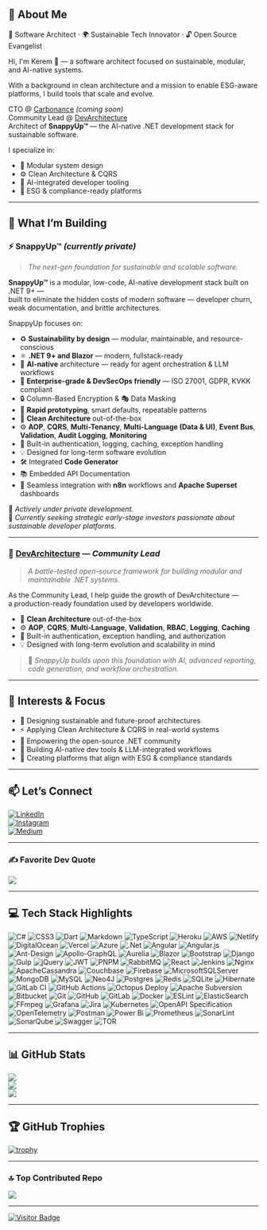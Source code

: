 ## 💫 About Me
🧱 Software Architect · 🌍 Sustainable Tech Innovator · 🔓 Open Source Evangelist  

Hi, I'm Kerem 👋 — a software architect focused on sustainable, modular, and AI-native systems.

With a background in clean architecture and a mission to enable ESG-aware platforms, I build tools that scale and evolve.

CTO @ [Carbonance](https://carbonance.com) *(coming soon)*  
Community Lead @ [DevArchitecture](https://github.com/DevArchitecture/DevArchitecture)  
Architect of **SnappyUp™** — the AI-native .NET development stack for sustainable software.

I specialize in:  
- 🧱 Modular system design  
- ⚙️ Clean Architecture & CQRS  
- 🤖 AI-integrated developer tooling  
- 🌱 ESG & compliance-ready platforms  

---

## 🚀 What I’m Building

### ⚡ SnappyUp™ *(currently private)*  
> *The next-gen foundation for sustainable and scalable software.*

**SnappyUp™** is a modular, low-code, AI-native development stack built on .NET 9+ —  
built to eliminate the hidden costs of modern software — developer churn, weak documentation, and brittle architectures.

SnappyUp focuses on:

- ♻️ **Sustainability by design** — modular, maintainable, and resource-conscious  
- ⚛️ **.NET 9+ and Blazor** — modern, fullstack-ready  
- 🤖 **AI-native** architecture — ready for agent orchestration & LLM workflows  
- 🏢 **Enterprise-grade & DevSecOps friendly** — ISO 27001, GDPR, KVKK compliant  
- 🔒 Column-Based Encryption & 🎭 Data Masking  
- 🚀 **Rapid prototyping**, smart defaults, repeatable patterns  
- 🧼 **Clean Architecture** out-of-the-box  
- ⚙️ **AOP**, **CQRS**, **Multi-Tenancy**, **Multi-Language (Data & UI)**, **Event Bus**, **Validation**, **Audit Logging**, **Monitoring**  
- 🔐 Built-in authentication, logging, caching, exception handling  
- 💡 Designed for long-term software evolution  
- 🛠️ Integrated **Code Generator**  
- 📚 Embedded API Documentation  
- 🔗 Seamless integration with **n8n** workflows and **Apache Superset** dashboards  

🚧 *Actively under private development.*  
💼 *Currently seeking strategic early-stage investors passionate about sustainable developer platforms.*

---

### 🧱 [DevArchitecture](https://github.com/DevArchitecture/DevArchitecture) — *Community Lead*  
> *A battle-tested open-source framework for building modular and maintainable .NET systems.*

As the Community Lead, I help guide the growth of DevArchitecture —  
a production-ready foundation used by developers worldwide.

- 🧼 **Clean Architecture** out-of-the-box  
- ⚙️ **AOP**, **CQRS**, **Multi-Language**, **Validation**, **RBAC**, **Logging**, **Caching**  
- 🔐 Built-in authentication, exception handling, and authorization  
- 💡 Designed with long-term evolution and scalability in mind

> 🧠 *SnappyUp builds upon this foundation with AI, advanced reporting, code generation, and workflow orchestration.*

---

## 💬 Interests & Focus

- 🧱 Designing sustainable and future-proof architectures  
- ⚡ Applying Clean Architecture & CQRS in real-world systems  
- 🤝 Empowering the open-source .NET community  
- 🧠 Building AI-native dev tools & LLM-integrated workflows  
- 🌱 Creating platforms that align with ESG & compliance standards 

---

## 📫 Let’s Connect

[![LinkedIn](https://img.shields.io/badge/LinkedIn-%230077B5.svg?logo=linkedin&logoColor=white)](https://linkedin.com/in/keremvaris)  
[![Instagram](https://img.shields.io/badge/Instagram-%23E4405F.svg?logo=Instagram&logoColor=white)](https://instagram.com/kerem_varis)  
[![Medium](https://img.shields.io/badge/Medium-12100E?logo=medium&logoColor=white)](https://medium.com/@keremvaris)

---

### ✍️ Favorite Dev Quote

![](https://quotes-github-readme.vercel.app/api?type=horizontal&theme=radical)

---

## 💻 Tech Stack Highlights

![C#](https://img.shields.io/badge/c%23-%23239120.svg?style=plastic&logo=csharp&logoColor=white) ![CSS3](https://img.shields.io/badge/css3-%231572B6.svg?style=plastic&logo=css3&logoColor=white) ![Dart](https://img.shields.io/badge/dart-%230175C2.svg?style=plastic&logo=dart&logoColor=white) ![Markdown](https://img.shields.io/badge/markdown-%23000000.svg?style=plastic&logo=markdown&logoColor=white) ![TypeScript](https://img.shields.io/badge/typescript-%23007ACC.svg?style=plastic&logo=typescript&logoColor=white) ![Heroku](https://img.shields.io/badge/heroku-%23430098.svg?style=plastic&logo=heroku&logoColor=white) ![AWS](https://img.shields.io/badge/AWS-%23FF9900.svg?style=plastic&logo=amazon-aws&logoColor=white) ![Netlify](https://img.shields.io/badge/netlify-%23000000.svg?style=plastic&logo=netlify&logoColor=#00C7B7) ![DigitalOcean](https://img.shields.io/badge/DigitalOcean-%230167ff.svg?style=plastic&logo=digitalOcean&logoColor=white) ![Vercel](https://img.shields.io/badge/vercel-%23000000.svg?style=plastic&logo=vercel&logoColor=white) ![Azure](https://img.shields.io/badge/azure-%230072C6.svg?style=plastic&logo=microsoftazure&logoColor=white) ![.Net](https://img.shields.io/badge/.NET-5C2D91?style=plastic&logo=.net&logoColor=white) ![Angular](https://img.shields.io/badge/angular-%23DD0031.svg?style=plastic&logo=angular&logoColor=white) ![Angular.js](https://img.shields.io/badge/angular.js-%23E23237.svg?style=plastic&logo=angularjs&logoColor=white) ![Ant-Design](https://img.shields.io/badge/-AntDesign-%230170FE?style=plastic&logo=ant-design&logoColor=white) ![Apollo-GraphQL](https://img.shields.io/badge/-ApolloGraphQL-311C87?style=plastic&logo=apollo-graphql) ![Aurelia](https://img.shields.io/badge/aurelia-%23ED2B88.svg?style=plastic&logo=aurelia&logoColor=fff) ![Blazor](https://img.shields.io/badge/blazor-%235C2D91.svg?style=plastic&logo=blazor&logoColor=white) ![Bootstrap](https://img.shields.io/badge/bootstrap-%238511FA.svg?style=plastic&logo=bootstrap&logoColor=white) ![Django](https://img.shields.io/badge/django-%23092E20.svg?style=plastic&logo=django&logoColor=white) ![Gulp](https://img.shields.io/badge/GULP-%23CF4647.svg?style=plastic&logo=gulp&logoColor=white) ![jQuery](https://img.shields.io/badge/jquery-%230769AD.svg?style=plastic&logo=jquery&logoColor=white) ![JWT](https://img.shields.io/badge/JWT-black?style=plastic&logo=JSON%20web%20tokens) ![PNPM](https://img.shields.io/badge/pnpm-%234a4a4a.svg?style=plastic&logo=pnpm&logoColor=f69220) ![RabbitMQ](https://img.shields.io/badge/rabbitmq-FF6600?style=plastic&logo=rabbitmq&logoColor=white) ![React](https://img.shields.io/badge/react-%2320232a.svg?style=plastic&logo=react&logoColor=%2361DAFB) ![Jenkins](https://img.shields.io/badge/jenkins-%232C5263.svg?style=plastic&logo=jenkins&logoColor=white) ![Nginx](https://img.shields.io/badge/nginx-%23009639.svg?style=plastic&logo=nginx&logoColor=white) ![ApacheCassandra](https://img.shields.io/badge/cassandra-%231287B1.svg?style=plastic&logo=apache-cassandra&logoColor=white) ![Couchbase](https://img.shields.io/badge/Couchbase-EA2328?style=plastic&logo=couchbase&logoColor=white) ![Firebase](https://img.shields.io/badge/firebase-a08021?style=plastic&logo=firebase&logoColor=ffcd34) ![MicrosoftSQLServer](https://img.shields.io/badge/Microsoft%20SQL%20Server-CC2927?style=plastic&logo=microsoft%20sql%20server&logoColor=white) ![MongoDB](https://img.shields.io/badge/MongoDB-%234ea94b.svg?style=plastic&logo=mongodb&logoColor=white) ![MySQL](https://img.shields.io/badge/mysql-4479A1.svg?style=plastic&logo=mysql&logoColor=white) ![Neo4J](https://img.shields.io/badge/Neo4j-008CC1?style=plastic&logo=neo4j&logoColor=white) ![Postgres](https://img.shields.io/badge/postgres-%23316192.svg?style=plastic&logo=postgresql&logoColor=white) ![Redis](https://img.shields.io/badge/redis-%23DD0031.svg?style=plastic&logo=redis&logoColor=white) ![SQLite](https://img.shields.io/badge/sqlite-%2307405e.svg?style=plastic&logo=sqlite&logoColor=white) ![Hibernate](https://img.shields.io/badge/Hibernate-59666C?style=plastic&logo=Hibernate&logoColor=white) ![GitLab CI](https://img.shields.io/badge/gitlab%20CI-%23181717.svg?style=plastic&logo=gitlab&logoColor=white) ![GitHub Actions](https://img.shields.io/badge/github%20actions-%232671E5.svg?style=plastic&logo=githubactions&logoColor=white) ![Octopus Deploy](https://img.shields.io/badge/octopus%20deploy-0D80D8?style=plastic&logo=octopusdeploy&logoColor=white) ![Apache Subversion](https://img.shields.io/badge/subversion-%23809CC9.svg?style=plastic&logo=subversion&logoColor=white) ![Bitbucket](https://img.shields.io/badge/bitbucket-%230047B3.svg?style=plastic&logo=bitbucket&logoColor=white) ![Git](https://img.shields.io/badge/git-%23F05033.svg?style=plastic&logo=git&logoColor=white) ![GitHub](https://img.shields.io/badge/github-%23121011.svg?style=plastic&logo=github&logoColor=white) ![GitLab](https://img.shields.io/badge/gitlab-%23181717.svg?style=plastic&logo=gitlab&logoColor=white) ![Docker](https://img.shields.io/badge/docker-%230db7ed.svg?style=plastic&logo=docker&logoColor=white) ![ESLint](https://img.shields.io/badge/ESLint-4B3263?style=plastic&logo=eslint&logoColor=white) ![ElasticSearch](https://img.shields.io/badge/-ElasticSearch-005571?style=plastic&logo=elasticsearch) ![FFmpeg](https://shields.io/badge/FFmpeg-%23171717.svg?logo=ffmpeg&style=plastic&labelColor=171717&logoColor=5cb85c) ![Grafana](https://img.shields.io/badge/grafana-%23F46800.svg?style=plastic&logo=grafana&logoColor=white) ![Jira](https://img.shields.io/badge/jira-%230A0FFF.svg?style=plastic&logo=jira&logoColor=white) ![Kubernetes](https://img.shields.io/badge/kubernetes-%23326ce5.svg?style=plastic&logo=kubernetes&logoColor=white) ![OpenAPI Specification](https://img.shields.io/badge/openapiinitiative-%23000000.svg?style=plastic&logo=openapiinitiative&logoColor=white) ![OpenTelemetry](https://img.shields.io/badge/OpenTelemetry-FFFFFF?&style=plastic&logo=opentelemetry&logoColor=black) ![Postman](https://img.shields.io/badge/Postman-FF6C37?style=plastic&logo=postman&logoColor=white) ![Power Bi](https://img.shields.io/badge/power_bi-F2C811?style=plastic&logo=powerbi&logoColor=black) ![Prometheus](https://img.shields.io/badge/Prometheus-E6522C?style=plastic&logo=Prometheus&logoColor=white) ![SonarLint](https://img.shields.io/badge/SonarLint-CB2029?style=plastic&logo=SONARLINT&logoColor=white) ![SonarQube](https://img.shields.io/badge/SonarQube-black?style=plastic&logo=sonarqube&logoColor=4E9BCD) ![Swagger](https://img.shields.io/badge/-Swagger-%23Clojure?style=plastic&logo=swagger&logoColor=white) ![TOR](https://img.shields.io/badge/tor-%237E4798.svg?style=plastic&logo=tor-project&logoColor=white)

---

## 📊 GitHub Stats

![](https://github-readme-stats.vercel.app/api?username=keremvaris&theme=one_dark_pro&hide_border=false&include_all_commits=true&count_private=true)  
![](https://nirzak-streak-stats.vercel.app/?user=keremvaris&theme=one_dark_pro&hide_border=false)  
![](https://github-readme-stats.vercel.app/api/top-langs/?username=keremvaris&theme=one_dark_pro&hide_border=false&layout=compact)

---

## 🏆 GitHub Trophies

[![trophy](https://github-profile-trophy.vercel.app/?username=keremvaris&theme=onedark)](https://github.com/keremvaris/github-profile-trophy)

---

### 🔝 Top Contributed Repo

![](https://github-contributor-stats.vercel.app/api?username=keremvaris&limit=5&theme=radical&combine_all_yearly_contributions=true)

---

[![Visitor Badge](https://visitor-badge.laobi.icu/badge?page_id=keremvaris&title=Visitors)](https://github.com/keremvaris)
